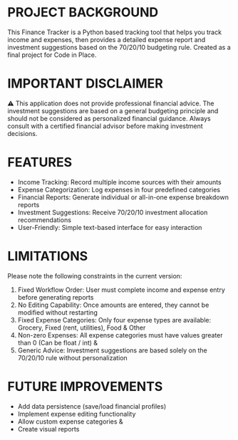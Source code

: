 # PROJECT BACKGROUND
This Finance Tracker is a Python based tracking tool that helps you track income and expenses, then provides a detailed expense report and investment suggestions based on the 70/20/10 budgeting rule. Created as a final project for Code in Place.

# IMPORTANT DISCLAIMER
⚠️ This application does not provide professional financial advice. The investment suggestions are based on a general budgeting principle and should not be considered as personalized financial guidance. Always consult with a certified financial advisor before making investment decisions.

# FEATURES
- Income Tracking: Record multiple income sources with their amounts
- Expense Categorization: Log expenses in four predefined categories
- Financial Reports: Generate individual or all-in-one expense breakdown reports
- Investment Suggestions: Receive 70/20/10 investment allocation recommendations
- User-Friendly: Simple text-based interface for easy interaction

# LIMITATIONS
Please note the following constraints in the current version:
1. Fixed Workflow Order: User must complete income and expense entry before generating reports
2. No Editing Capability: Once amounts are entered, they cannot be modified without restarting
3. Fixed Expense Categories: Only four expense types are available: Grocery, Fixed (rent, utilities), Food & Other
4. Non-zero Expenses: All expense categories must have values greater than 0 (Can be float / int) &
5. Generic Advice: Investment suggestions are based solely on the 70/20/10 rule without personalization

# FUTURE IMPROVEMENTS
- Add data persistence (save/load financial profiles)
- Implement expense editing functionality
- Allow custom expense categories &
- Create visual reports
